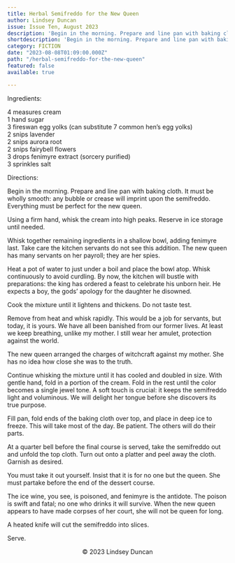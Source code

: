 ```yaml
---
title: Herbal Semifreddo for the New Queen
author: Lindsey Duncan
issue: Issue Ten, August 2023
description: 'Begin in the morning. Prepare and line pan with baking cloth. It must be wholly smooth: any bubble or crease will imprint upon the semifreddo. Everything must be perfect for the new queen. <p>Using a firm hand, whisk the cream into high peaks.  Reserve in ice storage until needed.</p> <p>Whisk together remaining ingredients in a shallow bowl, adding fenimyre last. Take care the kitchen servants do not see this addition. The new queen has many servants on her payroll; they are her spies.</p>' 
shortdescription: 'Begin in the morning. Prepare and line pan with baking cloth. It must be wholly smooth: any bubble or crease will imprint upon the semifreddo. Everything must be perfect for the new queen. <p>Using a firm hand, whisk the cream into high peaks.  Reserve in ice storage until needed.</p> <p>Whisk together remaining ingredients in a shallow bowl, adding fenimyre last. Take care the kitchen servants do not see this addition. The new queen has many servants on her payroll; they are her spies.</p>'
category: FICTION
date: "2023-08-08T01:09:00.000Z"
path: "/herbal-semifreddo-for-the-new-queen"
featured: false
available: true

---
```


Ingredients:

4 measures cream <br />
1 hand sugar <br />
3 fireswan egg yolks (can substitute 7 common hen’s egg yolks) <br />
2 snips lavender <br />
2 snips aurora root <br />
2 snips fairybell flowers <br />
3 drops fenimyre extract (sorcery purified) <br />
3 sprinkles salt <br />

Directions:

Begin in the morning. Prepare and line pan with baking cloth. It must be wholly smooth: any bubble or crease will imprint upon the semifreddo. Everything must be perfect for the new queen.

Using a firm hand, whisk the cream into high peaks.  Reserve in ice storage until needed.

Whisk together remaining ingredients in a shallow bowl, adding fenimyre last. Take care the kitchen servants do not see this addition. The new queen has many servants on her payroll; they are her spies.

Heat a pot of water to just under a boil and place the bowl atop. Whisk continuously to avoid curdling. By now, the kitchen will bustle with preparations: the king has ordered a feast to celebrate his unborn heir. He expects a boy, the gods’ apology for the daughter he disowned.

Cook the mixture until it lightens and thickens. Do not taste test.

Remove from heat and whisk rapidly. This would be a job for servants, but today, it is yours. We have all been banished from our former lives. At least we keep breathing, unlike my mother. I still wear her amulet, protection against the world.

The new queen arranged the charges of witchcraft against my mother. She has no idea how close she was to the truth.

Continue whisking the mixture until it has cooled and doubled in size. With gentle hand, fold in a portion of the cream. Fold in the rest until the color becomes a single jewel tone. A soft touch is crucial: it keeps the semifreddo light and voluminous. We will delight her tongue before she discovers its true purpose.

Fill pan, fold ends of the baking cloth over top, and place in deep ice to freeze. This will take most of the day. Be patient. The others will do their parts.

At a quarter bell before the final course is served, take the semifreddo out and unfold the top cloth. Turn out onto a platter and peel away the cloth. Garnish as desired.

You must take it out yourself. Insist that it is for no one but the queen. She must partake before the end of the dessert course.

The ice wine, you see, is poisoned, and fenimyre is the antidote. The poison is swift and fatal; no one who drinks it will survive. When the new queen appears to have made corpses of her court, she will not be queen for long.

A heated knife will cut the semifreddo into slices.

Serve.


<p style="text-align: center;">© 2023 Lindsey Duncan</p>

